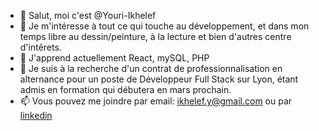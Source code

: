 - 👋 Salut, moi c'est @Youri-Ikhelef
- 👀 Je m'intéresse à tout ce qui touche au développement, et dans mon temps libre au dessin/peinture, à la lecture et bien d'autres centre d'intêrets.
- 🌱 J'apprend actuellement React, mySQL, PHP
- 💞️ Je suis à la recherche d'un contrat de professionnalisation en alternance pour un poste de Développeur Full Stack sur Lyon, étant admis en formation qui débutera en mars prochain.
- 📫 Vous pouvez me joindre par email: ikhelef.y@gmail.com ou par [linkedin](https://www.linkedin.com/in/youri-ikhelef-74b9b82a2/)
<!---
Youri-Ikhelef/Youri-Ikhelef is a ✨ special ✨ repository because its `README.md` (this file) appears on your GitHub profile.
You can click the Preview link to take a look at your changes.
--->
